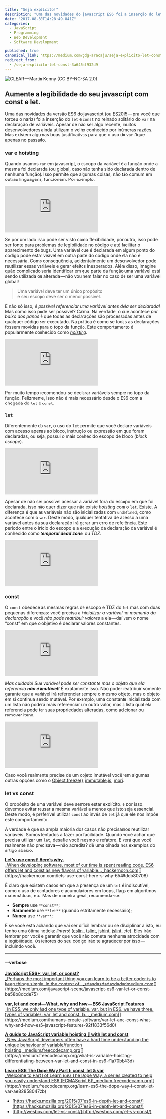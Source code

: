 ```yaml
---
title: "Seja explícito!"
description: "Uma das novidades do javascript ES6 foi a inserção do let e const no reinado solitário do var na declaração de variáveis."
date: "2017-08-30T14:28:49.841Z"
categories: 
  - JavaScript
  - Programming
  - Web Development
  - Software Development

published: true
canonical_link: https://medium.com/gdg-aracaju/seja-explicito-let-const-3a645af932d9
redirect_from:
  - /seja-explicito-let-const-3a645af932d9
---
```


![[CLEAR ](https://www.flickr.com/photos/coofdy/14816686262/)— Martin Kenny (CC BY-NC-SA 2.0)](./asset-1.jpeg)

## Aumente a legibilidade do seu javascript com const e let.

Uma das novidades da versão ES6 do javascript (ou ES2015 — pra você que torceu o nariz) foi a inserção do `let` e `const` no reinado solitário do `var` na declaração de variáveis. Apesar de não ser algo recente, muitos desenvolvedores ainda utilizam o velho conhecido por inúmeras razões. Mas existem algumas boas justificativas para que o uso do `var` fique apenas no passado.

### var e hoisting

Quando usamos `var` em javascript, o escopo da variável é a função onde a mesma foi declarada (ou global, caso não tenha sido declarada dentro de nenhuma função). Isso permite que algumas coisas, não tão comum em outras linguagens, funcionem. Por exemplo:

<Embed src="https://gist.github.com/gabrielaraujof/e15ea77d231f5f9320944204d6d63bbf.js" aspectRatio={0.357} caption="Escopo da variável quando declarada com var" />

Se por um lado isso pode ser visto como flexibilidade, por outro, isso pode ser fonte para problemas de legibilidade no código e até facilitar o aparecimento de bugs. Uma variável que é declarada em algum ponto do código pode estar visível em outra parte do código onde ela não é necessária. Como consequência, acidentalmente um desenvolvedor pode reutilizar essas variáveis e gerar efeitos inesperados. Além disso, imagine quão complicado seria identificar em que parte da função uma variável está sendo utilizada ou alterada — não vou nem falar no caso de ser uma variável global!

> Uma variável deve ter um único propósito e seu escopo deve ser o menor possível.

E não só isso, _é possível referenciar uma variável antes dela ser declarada!_ Mas como isso pode ser possível? Calma. Na verdade, o que acontece _por baixo dos panos_ é que todas as declarações são processadas antes de qualquer código ser executado. Na prática é como se todas as declarações fossem movidas para o topo da função. Este comportamento é popularmente conhecido como [_hoisting_](https://developer.mozilla.org/en-US/docs/Web/JavaScript/Reference/Statements/var#var_hoisting)_._

<Embed src="https://gist.github.com/gabrielaraujof/d680f6f61737f419779d51a30cc90f31.js" aspectRatio={0.357} caption="Hoisting e declarações com var" />

Por muito tempo recomendou-se declarar variáveis sempre no topo da função. Felizmente, isso não é mais necessário desde o ES6 com a chegada do `let` e `const`.

### `let`

Diferentemente do `var`, o uso do `let` permite que você declare variáveis com acesso apenas ao bloco, instrução ou expressão em que foram declaradas, ou seja, possui o mais conhecido escopo de bloco (_block escope_).

<Embed src="https://gist.github.com/gabrielaraujof/497fdd65443e2e67e5d0d3536f26b28f.js" aspectRatio={0.357} caption="let e escopo de bloco" />

Apesar de não ser possível acessar a variável fora do escopo em que foi declarada, isso não quer dizer que não existe _hoisting_ com o `let`. [Existe](https://stackoverflow.com/a/31222689/1704862). A diferença é que as variáveis não são inicializadas com `undefined`, como acontece com o `var`. Deste modo, qualquer tentativa de acesso a uma variável antes da sua declaração irá gerar um erro de referência. Este período entre o início do escopo e a execução da declaração da variável é conhecido como **_temporal dead zone_**, ou _TDZ._

<Embed src="https://gist.github.com/gabrielaraujof/9c884a24f429cd3d4c4054936f6479e4.js" aspectRatio={0.357} caption="_Temporal Dead Zone_" />

### const

O `const` obedece as mesmas regras de escopo e TDZ do `let` mas com duas pequenas diferenças: você precisa a _inicializar a variável no momento da declaração_ e você _não pode reatribuir valores_ a ela — daí vem o nome “const” em que o objetivo é declarar valores constantes.

<Embed src="https://gist.github.com/gabrielaraujof/135de8817ba5b261df80e2843ce4f957.js" aspectRatio={0.357} caption="Escopo e TDZ em declarações com const" />

_Mas cuidado! Sua variável pode ser constante mas o objeto que ela referencia_ **_não é imutável!_** É exatamente isso. Não poder reatribuir somente garante que a variável irá referenciar sempre o mesmo objeto, mas o objeto em si continua sendo mutável. Por exemplo, uma constante inicializada com um lista não poderá mais referenciar um outro valor, mas a lista qual ela referencia pode ter suas propriedades alteradas, como adicionar ou remover itens.

<Embed src="https://gist.github.com/gabrielaraujof/0c13b6c64da5c7ed4253e1eab7d34e0e.js" aspectRatio={0.357} caption="Declarações com const vs imutabilidade" />

Caso você realmente precise de um objeto imutável você tem algumas outras opções como o [Object.freeze()](https://developer.mozilla.org/en/docs/Web/JavaScript/Reference/Global_Objects/Object/freeze), [immutable.js](https://facebook.github.io/immutable-js/), [mori](http://swannodette.github.io/mori/).

### let vs const

O propósito de uma variável deve sempre estar explícito, e por isso, devemos evitar reusar a mesma variável a menos que isto seja essencial. Deste modo, é preferível utilizar `const` ao invés de `let` já que ele nos impõe este comportamento.

A verdade é que na ampla maioria dos casos não precisamos reutilizar variáveis. Somos tentados a fazer por facilidade. Quando você achar que precisa utilizar um `let`, desafie você mesmo e refatore. E verá que você realmente não precisava — não acredita? dê uma olhada nos exemplos do artigo abaixo.

[**Let’s use const! Here’s why.**  
_When developing software, most of our time is spent reading code. ES6 offers let and const as new flavors of variable…_hackernoon.com](https://hackernoon.com/lets-use-const-here-s-why-6549dcb80708 "https://hackernoon.com/lets-use-const-here-s-why-6549dcb80708")[](https://hackernoon.com/lets-use-const-here-s-why-6549dcb80708)

É claro que existem casos em que a presença de um `let` é indiscutível, como o uso de contadores e acumuladores em loops, flags em algoritmos matemáticos, etc. Mas de maneira geral, recomenda-se:

-   **Sempre** use `**const**`;
-   **Raramente** use `**let**` (quando estritamente necessário);
-   **Nunca** use `**var**`;

E se você está achando que vai ser difícil lembrar ou se disciplinar a isto, eu tenho uma ótima notícia: _linters!_ ([eslint](https://eslint.org/), [tslint](https://palantir.github.io/tslint/), [jshint](http://jshint.com/), [jslint](http://www.jslint.com/), etc). Eles irão lembrar por você e garantir que você não cometa nenhuma atrocidade com a legibilidade. Os leitores do seu código irão te agradecer por isso — incluindo você.

---

#### \--verbose

[**JavaScript ES6+: var, let, or const?**  
_Perhaps the most important thing you can learn to be a better coder is to keep things simple. In the context of…_sdasdasdadaxdadadmedium.com](https://medium.com/javascript-scene/javascript-es6-var-let-or-const-ba58b8dcde75 "https://medium.com/javascript-scene/javascript-es6-var-let-or-const-ba58b8dcde75")[](https://medium.com/javascript-scene/javascript-es6-var-let-or-const-ba58b8dcde75)

[**var, let and const — What, why and how — ES6 JavaScript Features**  
_In ES5, we only had one type of variable, var, but in ES6, we have three. types of variables: var, let and const. In…_medium.com](https://medium.com/humans-create-software/var-let-and-const-what-why-and-how-es6-javascript-features-92f1833f56d0 "https://medium.com/humans-create-software/var-let-and-const-what-why-and-how-es6-javascript-features-92f1833f56d0")[](https://medium.com/humans-create-software/var-let-and-const-what-why-and-how-es6-javascript-features-92f1833f56d0)

[**A guide to JavaScript variable hoisting 🚩 with let and const**  
_New JavaScript developers often have a hard time understanding the unique behaviour of variable/function hoisting._medium.freecodecamp.org](https://medium.freecodecamp.org/what-is-variable-hoisting-differentiating-between-var-let-and-const-in-es6-f1a70bb43d "https://medium.freecodecamp.org/what-is-variable-hoisting-differentiating-between-var-let-and-const-in-es6-f1a70bb43d")[](https://medium.freecodecamp.org/what-is-variable-hoisting-differentiating-between-var-let-and-const-in-es6-f1a70bb43d)

[**Learn ES6 The Dope Way Part I: const, let & var**  
_Welcome to Part I of Learn ES6 The Dope Way, a series created to help you easily understand ES6 (ECMAScript 6)!_medium.freecodecamp.org](https://medium.freecodecamp.org/learn-es6-the-dope-way-i-const-let-var-ae828580472b "https://medium.freecodecamp.org/learn-es6-the-dope-way-i-const-let-var-ae828580472b")[](https://medium.freecodecamp.org/learn-es6-the-dope-way-i-const-let-var-ae828580472b)

-   [https://hacks.mozilla.org/2015/07/es6-in-depth-let-and-const/](https://hacks.mozilla.org/2015/07/es6-in-depth-let-and-const/)
-   [http://wesbos.com/let-vs-const/](http://wesbos.com/let-vs-const/)
